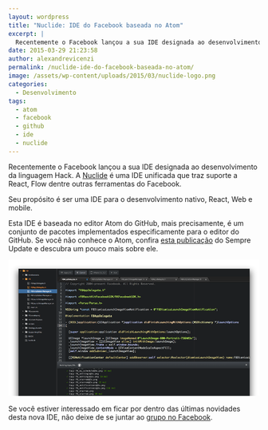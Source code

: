 ```yaml
---
layout: wordpress
title: "Nuclide: IDE do Facebook baseada no Atom"
excerpt: |
  Recentemente o Facebook lançou a sua IDE designada ao desenvolvimento da linguagem Hack. A Nuclide é uma IDE unificada que traz suporte a React, Flow dentre outras ferramentas do Facebook.
date: 2015-03-29 21:23:58
author: alexandrevicenzi
permalink: /nuclide-ide-do-facebook-baseada-no-atom/
image: /assets/wp-content/uploads/2015/03/nuclide-logo.png
categories:
  - Desenvolvimento
tags:
  - atom
  - facebook
  - github
  - ide
  - nuclide
---
```


Recentemente o Facebook lançou a sua IDE designada ao desenvolvimento da linguagem Hack. A <a href="http://nuclide.io/">Nuclide</a> é uma IDE unificada que traz suporte a React, Flow dentre outras ferramentas do Facebook.

Seu propósito é ser uma IDE para o desenvolvimento nativo, React, Web e mobile.

Esta IDE é baseada no editor Atom do GitHub, mais precisamente, é um conjunto de pacotes implementados especificamente para o editor do GitHub. Se você não conhece o Atom, confira <a href="http://sempreupdate.org/atom-seu-proximo-ide/">esta publicação</a> do Sempre Update e descubra um pouco mais sobre ele.

<img class="aligncenter" src="/assets/wp-content/uploads/2015/03/screenshot-nuclide.png" alt="Screenshot Nuclide IDE" />

Se você estiver interessado em ficar por dentro das últimas novidades desta nova IDE, não deixe de se juntar ao <a href="https://facebook.com/groups/nuclide/">grupo no Facebook</a>.